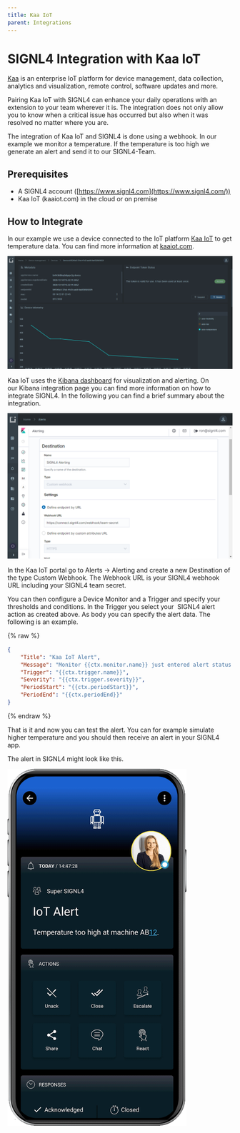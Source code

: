 ```yaml
---
title: Kaa IoT
parent: Integrations
---
```


# SIGNL4 Integration with Kaa IoT

[Kaa](http://kaaiot.com/) is an enterprise IoT platform for device management, data collection, analytics and visualization, remote control, software updates and more.

Pairing Kaa IoT with SIGNL4 can enhance your daily operations with an extension to your team wherever it is. The integration does not only allow you to know when a critical issue has occurred but also when it was resolved no matter where you are.

The integration of Kaa IoT and SIGNL4 is done using a webhook. In our example we monitor a temperature. If the temperature is too high we generate an alert and send it to our SIGNL4-Team.

## Prerequisites
- A SIGNL4 account ([https://www.signl4.com](https://www.signl4.com/))
- Kaa IoT (kaaiot.com) in the cloud or on premise

## How to Integrate

In our example we use a device connected to the IoT platform [Kaa IoT](http://kaaiot.com/) to get temperature data. You can find more information at [kaaiot.com](http://kaaiot.com/).

![Kaa IoT](kaa-iot.png)

Kaa IoT uses the [Kibana dashboard](https://www.elastic.co/kibana) for visualization and alerting. On our Kibana integration page you can find more information on how to integrate SIGNL4. In the following you can find a brief summary about the integration.

![Kaa IoT Alert Destination](kaa-iot-alert-destination.png)

In the Kaa IoT portal go to Alerts -> Alerting and create a new Destination of the type Custom Webhook. The Webhook URL is your SIGNL4 webhook URL including your SIGNL4 team secret.

You can then configure a Device Monitor and a Trigger and specify your thresholds and conditions. In the Trigger you select your  SIGNL4 alert action as created above. As body you can specify the alert data. The following is an example.

{% raw %}
```json
{
    "Title": "Kaa IoT Alert",
    "Message": "Monitor {{ctx.monitor.name}} just entered alert status. Please investigate the issue.",
    "Trigger": "{{ctx.trigger.name}}",
    "Severity": "{{ctx.trigger.severity}}",
    "PeriodStart": "{{ctx.periodStart}}",
    "PeriodEnd": "{{ctx.periodEnd}}"
}
```
{% endraw %}

That is it and now you can test the alert. You can for example simulate higher temperature and you should then receive an alert in your SIGNL4 app.

The alert in SIGNL4 might look like this.

![SIGNL4 Alert](signl4-iot.png)
